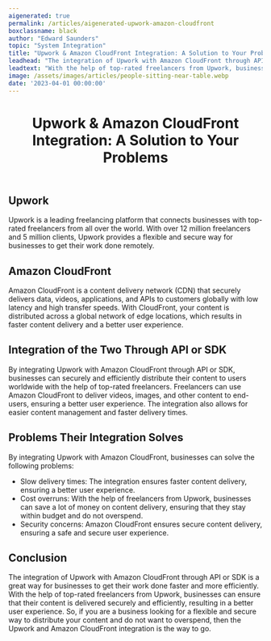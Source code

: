 ```yaml
---
aigenerated: true
permalink: /articles/aigenerated-upwork-amazon-cloudfront
boxclassname: black
author: "Edward Saunders"
topic: "System Integration"
title: "Upwork & Amazon CloudFront Integration: A Solution to Your Problems"
leadhead: "The integration of Upwork with Amazon CloudFront through API or SDK is a great way for businesses to get their work done faster and more efficiently"
leadtext: "With the help of top-rated freelancers from Upwork, businesses can ensure that their content is delivered securely and efficiently, resulting in a better user experience. So, if you are a business looking for a flexible and secure way to distribute your content and do not want to overspend, then the Upwork and Amazon CloudFront integration is the way to go."
image: /assets/images/articles/people-sitting-near-table.webp
date: '2023-04-01 00:00:00'
---
```

<div class="arttext">	<header>
		<h1>Upwork & Amazon CloudFront Integration: A Solution to Your Problems</h1>
	</header>
	<main>
		<section>
			<h2>Upwork</h2>
			<p>Upwork is a leading freelancing platform that connects businesses with top-rated freelancers from all over the world. With over 12 million freelancers and 5 million clients, Upwork provides a flexible and secure way for businesses to get their work done remotely.</p>
		</section>
		<section>
			<h2>Amazon CloudFront</h2>
			<p>Amazon CloudFront is a content delivery network (CDN) that securely delivers data, videos, applications, and APIs to customers globally with low latency and high transfer speeds. With CloudFront, your content is distributed across a global network of edge locations, which results in faster content delivery and a better user experience.</p>
		</section>
		<section>
			<h2>Integration of the Two Through API or SDK</h2>
			<p>By integrating Upwork with Amazon CloudFront through API or SDK, businesses can securely and efficiently distribute their content to users worldwide with the help of top-rated freelancers. Freelancers can use Amazon CloudFront to deliver videos, images, and other content to end-users, ensuring a better user experience. The integration also allows for easier content management and faster delivery times.</p>
		</section>
		<section>
			<h2>Problems Their Integration Solves</h2>
			<p>By integrating Upwork with Amazon CloudFront, businesses can solve the following problems:</p>
			<ul>
				<li>Slow delivery times: The integration ensures faster content delivery, ensuring a better user experience.</li>
				<li>Cost overruns: With the help of freelancers from Upwork, businesses can save a lot of money on content delivery, ensuring that they stay within budget and do not overspend.</li>
				<li>Security concerns: Amazon CloudFront ensures secure content delivery, ensuring a safe and secure user experience.</li>
			</ul>
		</section>
		<section>
			<h2>Conclusion</h2>
			<p>The integration of Upwork with Amazon CloudFront through API or SDK is a great way for businesses to get their work done faster and more efficiently. With the help of top-rated freelancers from Upwork, businesses can ensure that their content is delivered securely and efficiently, resulting in a better user experience. So, if you are a business looking for a flexible and secure way to distribute your content and do not want to overspend, then the Upwork and Amazon CloudFront integration is the way to go.</p>
		</section>
	</main>
</div>